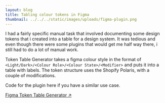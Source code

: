 ```yaml
---
layout: blog
title: Tabling colour tokens in Figma
thumbnail: ../../../static/images/uploads/figma-plugin.png
---
```


I had a fairly specific manual task that involved documenting some design tokens that i created into a table for a design system. It was tedious and even though there were some plugins that would get me half way there, i still had to do a lot of manual work. 

Token Table Generator takes a figma colour style in the format of `<Light/Dark>/<Colour Role>/<Colour State>/<Modifier>` and puts it into a table with labels. The token structure uses the Shopify Polaris, with a couple of modifications.

Code for the plugin here if you have a similar use case.

[Figma Token Table Generator ↗](https://github.com/absentees/figma-token-table-generator)